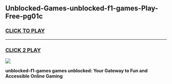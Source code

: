 
## Unblocked-Games-unblocked-f1-games-Play-Free-pg01c
<h3>
<a href="https://premium76.site?title=unblocked-f1-games&ref=17A">CLICK TO PLAY</a></h3>
<hr>

<h3>
<a href="https://premium76.site?title=unblocked-f1-games&ref=17A">CLICK 2 PLAY</a>
  
</h3>

<a href="https://premium76.site?title=unblocked-f1-games&ref=17A"><img src="https://clearcache.store/games.png"></a>


**unblocked-f1-games games unblocked: Your Gateway to Fun and Accessible Online Gaming**
